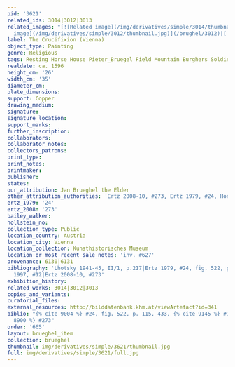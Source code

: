 ```yaml
---
pid: '3621'
related_ids: 3014|3012|3013
related_images: "[![Related image](/img/derivatives/simple/3014/thumbnail.jpg)](/brughel/3014)|[![Related
  image](/img/derivatives/simple/3012/thumbnail.jpg)](/brughel/3012)|[![Related image](/img/derivatives/simple/3013/thumbnail.jpg)](/brughel/3013)"
label: The Crucifixion (Vienna)
object_type: Painting
genre: Religious
tags: Resting Horse House Pieter_Bruegel Field Mountain Burghers Soldiers Christ New_Testament
realdate: ca. 1596
height_cm: '26'
width_cm: '35'
diameter_cm: 
plate_dimensions: 
support: Copper
drawing_medium: 
signature: 
signature_location: 
support_marks: 
further_inscription: 
collaborators: 
collaborator_notes: 
collectors_patrons: 
print_type: 
print_notes: 
printmaker: 
publisher: 
states: 
our_attribution: Jan Brueghel the Elder
other_attribution_authorities: 'Ertz 2008-10, #273, Ertz 1979, #24, Honig database'
ertz_1979: '24'
ertz_2008: '273'
bailey_walker: 
hollstein_no: 
collection_type: Public
location_country: Austria
location_city: Vienna
location_collection: Kunsthistorisches Museum
location_or_most_recent_sale_notes: 'inv. #627'
provenance: 6130|6131
bibliography: 'Lhotsky 1941-45, II/1, p.217|Ertz 1979, #24, fig. 522, p. 115, 433|Essen
  1997, #12|Ertz 2008-10, #273'
exhibition_history: 
related_works: 3014|3012|3013
copies_and_variants: 
curatorial_files: 
external_resources: http://bilddatenbank.khm.at/viewArtefact?id=341
biblio: "{% cite 9004 %} #24, fig. 522, p. 115, 433, {% cite 9145 %} #12, {% cite
  8900 %} #273"
order: '665'
layout: brueghel_item
collection: brueghel
thumbnail: img/derivatives/simple/3621/thumbnail.jpg
full: img/derivatives/simple/3621/full.jpg
---
```

